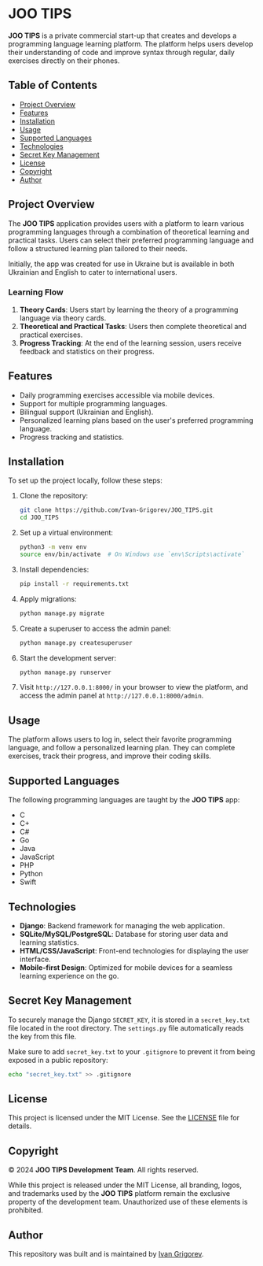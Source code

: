 # JOO TIPS

**JOO TIPS** is a private commercial start-up that creates and develops a programming language learning platform. The platform helps users develop their understanding of code and improve syntax through regular, daily exercises directly on their phones.

## Table of Contents
- [Project Overview](#project-overview)
- [Features](#features)
- [Installation](#installation)
- [Usage](#usage)
- [Supported Languages](#supported-languages)
- [Technologies](#technologies)
- [Secret Key Management](#secret-key-management)
- [License](#license)
- [Copyright](#copyright)
- [Author](#author)

## Project Overview

The **JOO TIPS** application provides users with a platform to learn various programming languages through a combination of theoretical learning and practical tasks. Users can select their preferred programming language and follow a structured learning plan tailored to their needs.

Initially, the app was created for use in Ukraine but is available in both Ukrainian and English to cater to international users.

### Learning Flow
1. **Theory Cards**: Users start by learning the theory of a programming language via theory cards.
2. **Theoretical and Practical Tasks**: Users then complete theoretical and practical exercises.
3. **Progress Tracking**: At the end of the learning session, users receive feedback and statistics on their progress.

## Features
- Daily programming exercises accessible via mobile devices.
- Support for multiple programming languages.
- Bilingual support (Ukrainian and English).
- Personalized learning plans based on the user's preferred programming language.
- Progress tracking and statistics.

## Installation

To set up the project locally, follow these steps:

1. Clone the repository:

    ```bash
    git clone https://github.com/Ivan-Grigorev/JOO_TIPS.git
    cd JOO_TIPS
    ```

2. Set up a virtual environment:

    ```bash
    python3 -m venv env
    source env/bin/activate  # On Windows use `env\Scripts\activate`
    ```

3. Install dependencies:

    ```bash
    pip install -r requirements.txt
    ```

4. Apply migrations:

    ```bash
    python manage.py migrate
    ```

5. Create a superuser to access the admin panel:

    ```bash
    python manage.py createsuperuser
    ```

6. Start the development server:

    ```bash
    python manage.py runserver
    ```

7. Visit `http://127.0.0.1:8000/` in your browser to view the platform, and access the admin panel at `http://127.0.0.1:8000/admin`.

## Usage

The platform allows users to log in, select their favorite programming language, and follow a personalized learning plan. They can complete exercises, track their progress, and improve their coding skills.

## Supported Languages

The following programming languages are taught by the **JOO TIPS** app:

- C
- C+
- C#
- Go
- Java
- JavaScript
- PHP
- Python
- Swift

## Technologies

- **Django**: Backend framework for managing the web application.
- **SQLite/MySQL/PostgreSQL**: Database for storing user data and learning statistics.
- **HTML/CSS/JavaScript**: Front-end technologies for displaying the user interface.
- **Mobile-first Design**: Optimized for mobile devices for a seamless learning experience on the go.

## Secret Key Management

To securely manage the Django `SECRET_KEY`, it is stored in a `secret_key.txt` file located in the root directory. The `settings.py` file automatically reads the key from this file.

Make sure to add `secret_key.txt` to your `.gitignore` to prevent it from being exposed in a public repository:

```bash
echo "secret_key.txt" >> .gitignore
```

## License

This project is licensed under the MIT License. See the [LICENSE](LICENSE) file for details.

## Copyright

© 2024 **JOO TIPS Development Team**. All rights reserved.

While this project is released under the MIT License, all branding, logos, and trademarks used by the **JOO TIPS** platform remain the exclusive property of the development team. Unauthorized use of these elements is prohibited.

## Author

This repository was built and is maintained by [Ivan Grigorev](https://github.com/Ivan-Grigorev).
